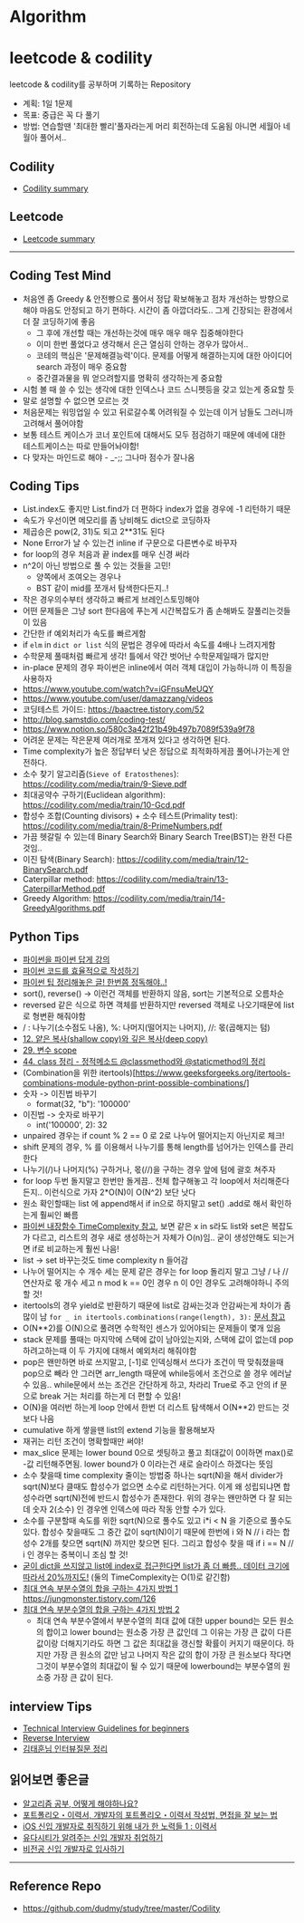 Algorithm
========

# leetcode & codility
leetcode & codility를 공부하며 기록하는 Repository
- 계획: 1일 1문제
- 목표: 중급은 꼭 다 풀기
- 방법: 연습할땐 '최대한 빨리'풀자라는게 머리 회전하는데 도움됨 아니면 세월아 네월아 풀어서..

## Codility
- [Codility summary](https://github.com/eagle705/algorithms/tree/master/Codility)

## Leetcode
- [Leetcode summary](https://github.com/eagle705/algorithms/tree/master/Leetcode)
-----------
## Coding Test Mind 
- 처음엔 좀 Greedy & 안전빵으로 풀어서 정답 확보해놓고 점차 개선하는 방향으로 해야 마음도 안정되고 하기 편하다. 시간이 좀 아깝더라도.. 그게 긴장되는 환경에서 더 잘 코딩하기에 좋음
  - 그 후에 개선할 때는 개선하는것에 매우 매우 매우 집중해야한다
  - 이미 한번 풀었다고 생각해서 은근 열심히 안하는 경우가 많아서..
  - 코테의 핵심은 '문제해결능력'이다. 문제를 어떻게 해결하는지에 대한 아이디어 search 과정이 매우 중요함
  - 중간결과물을 뭐 얻으려할지를 명확히 생각하는게 중요함
- 시험 볼 때 쓸 수 있는 생각에 대한 인덱스나 코드 스니펫등을 갖고 있는게 중요할 듯
- 말로 설명할 수 없으면 모르는 것
- 처음문제는 워밍업일 수 있고 뒤로갈수록 어려워질 수 있는데 이거 남들도 그러니까 고려해서 풀어야함
- 보통 테스트 케이스가 코너 포인트에 대해서도 모두 점검하기 때문에 얘네에 대한 테스트케이스는 따로 만들어놔야함!
- 다 맞자는 마인드로 해야 - _-;; 그나마 점수가 잘나옴

## Coding Tips
- List.index도 좋지만 List.find가 더 편하다 index가 없을 경우에 -1 리턴하기 때문
- 속도가 우선이면 메모리를 좀 낭비해도 dict으로 코딩하자
- 제곱승은 pow(2, 31)도 되고 2**31도 된다
- None Error가 날 수 있는건 inline if 구문으로 다른변수로 바꾸자
- for loop의 경우 처음과 끝 index를 매우 신경 써라
- n^2이 아닌 방법으로 풀 수 있는 것들을 고민!
  - 양쪽에서 조여오는 경우나
  - BST 같이 mid를 쪼개서 탐색한다든지..!
- 작은 경우의수부터 생각하고 빠르게 브레인스토밍해야
- 어떤 문제들은 그냥 sort 한다음에 푸는게 시간복잡도가 좀 손해봐도 잘풀리는것들이 있음
- 간단한 if 예외처리가 속도를 빠르게함
- if ```elm``` in ```dict or list``` 식의 문법은 경우에 따라서 속도를 4배나 느려지게함
- 수학문제 풀때처럼 빠르게 생각! 틀에서 약간 벗어난 수학문제일때가 많지만
- in-place 문제의 경우 파이썬은 inline에서 여러 객체 대입이 가능하니까 이 특징을 사용하자
- https://www.youtube.com/watch?v=iGFnsuMeUQY
- https://www.youtube.com/user/damazzang/videos
- 코딩테스트 가이드: https://baactree.tistory.com/52
- http://blog.samstdio.com/coding-test/
- https://www.notion.so/580c3a42f21b49b497b7089f539a9f78
- 어려운 문제는 작은문제 여러개로 쪼개져 있다고 생각하면 된다.
- Time complexity가 높은 정답부터 낮은 정답으로 최적화하게끔 풀어나가는게 안전하다.
- 소수 찾기 알고리즘(```Sieve of Eratosthenes```): https://codility.com/media/train/9-Sieve.pdf
- 최대공약수 구하기(Euclidean algorithm): https://codility.com/media/train/10-Gcd.pdf
- 합성수 조합(Counting divisors) + 소수 테스트(Primality test): https://codility.com/media/train/8-PrimeNumbers.pdf
- 가끔 헷갈릴 수 있는데 Binary Search와 Binary Search Tree(BST)는 완전 다른 것임..
- 이진 탐색(Binary Search): https://codility.com/media/train/12-BinarySearch.pdf
- Caterpillar method: https://codility.com/media/train/13-CaterpillarMethod.pdf
- Greedy Algorithm: https://codility.com/media/train/14-GreedyAlgorithms.pdf

## Python Tips
- [파이썬을 파이썬 답게 강의](https://programmers.co.kr/learn/courses/4008)
- [파이썬 코드를 효율적으로 작성하기](https://deepwelloper.tistory.com/113?category=813724)
- [파이썬 팁 정리해놓은 글! 한번쯤 정독해야..!](https://realpython.com/python-itertools/)
- sort(), reverse() -> 이런건 객체를 반환하지 않음, sort는 기본적으로 오름차순
- reversed 같은 식으로 하면 객체를 반환하지만 reversed 객체로 나오기때문에 list로 형변환 해줘야함
- / : 나누기(소수점도 나옴), %: 나머지(떨어지는 나머지), //: 몫(곱해지는 텀)
- [12. 얕은 복사(shallow copy)와 깊은 복사(deep copy)](https://wikidocs.net/16038)
- [29. 변수 scope](https://wikidocs.net/16055)
- [44. class 정리 - 정적메소드 @classmethod와 @staticmethod의 정리](https://wikidocs.net/16074)
- (Combination을 위한 itertools)[https://www.geeksforgeeks.org/itertools-combinations-module-python-print-possible-combinations/]
- 숫자 -> 이진법 바꾸기
  - format(32, "b"): '100000'
- 이진법 -> 숫자로 바꾸기
  - int('100000', 2): 32
- unpaired 경우는 if count % 2 == 0 로 2로 나누어 떨어지는지 아닌지로 체크!
- shift 문제의 경우, % 를 이용해서 나누기를 통해 length를 넘어가는 인덱스를 관리한다
- 나누기(/)나 나머지(%) 구하거나, 몫(//)을 구하는 경우 앞에 텀에 괄호 쳐주자
- for loop 두번 돌지말고 한번만 돌게끔.. 전체 합구해놓고 각 loop에서 처리해준다든지.. 이런식으로 가자 2*O(N)이 O(N^2) 보단 낫다
- 원소 확인할때는 list 에 append해서 if in으로 하지말고 set() .add로 해서 확인하는게 훨씨인 빠름
- [파이썬 내장함수 TimeComplexity 참고](https://wiki.python.org/moin/TimeComplexity), 보면 같은 x in s라도 list와 set은 복잡도가 다르고, 리스트의 경우 새로 생성하는거 자체가 O(n)임.. 굳이 생성안해도 되는거면 if로 비교하는게 훨씬 나음!
- list -> set 바꾸는것도 time complexity n 들어감
- 나누어 떨어지는 수 개수 세는 문제 같은 경우는 for loop 돌리지 말고 그냥 / 나 // 연산자로 몫 개수 세고 n mod k == 0인 경우 n 이 0인 경우도 고려해야하니 주의할 것!
- itertools의 경우 yield로 반환하기 때문에 list로 감싸는것과 안감싸는게 차이가 좀많이 남 ```for _ in itertools.combinations(range(length), 3):``` [문서 참고](https://docs.python.org/2/library/itertools.html#itertools.combinations)
- O(N**2)를 O(N)으로 풀려면 수학적인 센스가 있어야되는 문제들이 몇개 있음
- stack 문제를 풀때는 마지막에 스택에 값이 남아있는지와, 스택에 값이 없는데 pop 하려고하는때 이 두 가지에 대해서 예외처리 해줘야함
- pop은 왠만하면 바로 쓰지말고, [-1]로 인덱싱해서 쓰다가 조건이 딱 맞춰졌을때 pop으로 빼라 안 그러면 arr_length 때문에 while등에서 조건으로 쓸 경우 에러날 수 있음.. while문에서 쓰는 조건은 간단하게 하고, 차라리 True로 주고 안의 if 문으로 break 거는 처리를 하는게 더 편할 수 있음!
- O(N)을 여러번 하는게 loop 안에서 한번 더 리스트 탐색해서 O(N**2) 만드는 것보다 나음
- cumulative 하게 쌓을땐 list의 extend 기능을 활용해보자
- 재귀는 리턴 조건이 명확할때만 써야!
- max_slice 문제는 lower bound 0으로 셋팅하고 풀고 최대값이 0이하면 max()로 -값 리턴해주면됨. lower bound가 0 이라는건 새로 슬라이스 하겠다는 뜻임
- 소수 찾을때 time complexity 줄이는 방법중 하나는 sqrt(N)을 해서 divider가 sqrt(N)보다 클때도 합성수가 없으면 소수로 리턴하는거다. 이게 왜 성립되냐면 합성수라면 sqrt(N)전에 반드시 합성수가 존재한다. 위의 경우는 왠만하면 다 잘 되는데 숫자 2(소수) 인 경우엔 인덱스에 따라 작동 안할 수가 있다.
- 소수를 구분할때 속도를 위한 sqrt(N)으로 풀수도 있고 i*i < N 을 기준으로 풀수도 있다. 합성수 찾을때도 그 중간 값이 sqrt(N)이기 때문에 한번에 i 와 N // i 라는 합성수 2개를 찾으면 sqrt(N) 까지만 찾으면 된다. 그리고 합성수 찾을 때 if i == N // i 인 경우는 중복이니 조심 할 것!
- [굳이 dict을 쓰지않고 list에 index로 접근한다면 list가 좀 더 빠름.. 데이터 크기에 따라서 20%까지도!](https://stackoverflow.com/questions/39192442/which-is-faster-a-dictionary-retrieve-or-a-list-indexing) (둘의 TimeComplexity는 O(1)로 같긴함)
- [최대 연속 부분수열의 합을 구하는 4가지 방법 1](https://shoark7.github.io/programming/algorithm/4-ways-to-get-subarray-consecutive-sum) https://jungmonster.tistory.com/126
- [최대 연속 부분수열의 합을 구하는 4가지 방법 2](https://jungmonster.tistory.com/126) 
  - 최대 연속 부분수열에서 부분수열의 최대 값에 대한 upper bound는 모든 원소의 합이고 lower bound는 원소중 가장 큰 값인데 그 이유는 가장 큰 값이 다른 값이랑 더해지기라도 하면 그 값은 최대값을 갱신할 확률이 커지기 때문이다. 하지만 가장 큰 원소의 값만 남고 나머지 작은 값의 합이 가장 큰 원소보다 작다면 그것이 부분수열의 최대값이 될 수 있기 때문에 lowerbound는 부분수열의 원소중 가장 큰 값이 된다. 

## interview Tips
- [Technical Interview Guidelines for beginners](https://github.com/JaeYeopHan/Interview_Question_for_Beginner)
- [Reverse Interview](https://github.com/JaeYeopHan/Interview_Question_for_Beginner/blob/master/Reverse_Interview/README.md)
- [김태훈님 인터뷰질문 정리](https://docs.google.com/document/d/10bJK8S4T7sBIP-pzdQm9xRpW0HcLsrh6D047pE_kFE8/edit?fbclid=IwAR1rXwkQNkcOdneA-MK-FY5R735UhVOFaCjev1FlhHy1qRszJ5J95wIDXaA)

## 읽어보면 좋은글
- [알고리즘 공부, 어떻게 해야하나요?](https://baactree.tistory.com/52)
- [포트폴리오・이력서, 개발자의 포트폴리오・이력서 작성법, 면접을 잘 보는 법](https://gmlwjd9405.github.io/2018/05/04/how-to-write-a-resume-for-a-developer.html)
- [iOS 신입 개발자로 취직하기 위해 내가 한 노력들 1 : 이력서](https://medium.com/@esung/ios-%EC%8B%A0%EC%9E%85-%EA%B0%9C%EB%B0%9C%EC%9E%90%EB%A1%9C-%EC%B7%A8%EC%A7%81%ED%95%98%EA%B8%B0-%EC%9C%84%ED%95%B4-%EB%82%B4%EA%B0%80-%ED%95%9C-%EB%85%B8%EB%A0%A5%EB%93%A4-1-%EC%9D%B4%EB%A0%A5%EC%84%9C-3991b0dd0ffd)
- [유다시티가 알려주는 신입 개발자 취업하기](https://brunch.co.kr/@imagineer/254)
- [비전공 신입 개발자로 입사하기](https://brunch.co.kr/@imagineer/198)
---------

## Reference Repo
- https://github.com/dudmy/study/tree/master/Codility
